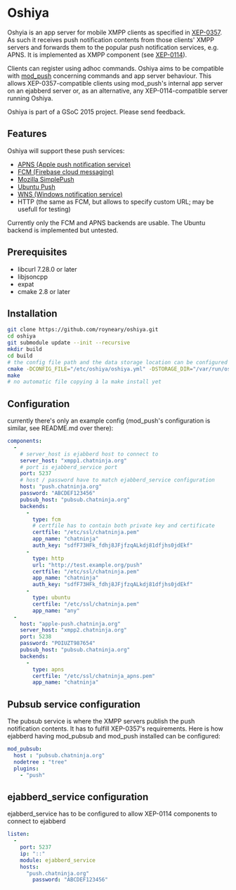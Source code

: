 # Oshiya

Oshyia is an app server for mobile XMPP clients as specified in [XEP-0357](http://xmpp.org/extensions/xep-0357.html). As such it receives push notification contents from those clients' XMPP servers and forwards them to the popular push notification services, e.g. APNS. It is implemented as XMPP component (see [XEP-0114](http://xmpp.org/extensions/xep-0114.html)).

Clients can register using adhoc commands. Oshiya aims to be compatible with [mod_push](https://github.com/royneary/mod_push) concerning commands and app server behaviour. This allows XEP-0357-compatible clients using mod_push's internal app server on an ejabberd server or, as an alternative, any XEP-0114-compatible server running Oshiya.

Oshiya is part of a GSoC 2015 project. Please send feedback.

## Features
Oshiya will support these push services:
* [APNS (Apple push notification service)](https://developer.apple.com/library/ios/documentation/NetworkingInternet/Conceptual/RemoteNotificationsPG/Chapters/ApplePushService.html)
* [FCM (Firebase cloud messaging)](https://firebase.google.com/docs/cloud-messaging/)
* [Mozilla SimplePush](https://wiki.mozilla.org/WebAPI/SimplePush)
* [Ubuntu Push](https://developer.ubuntu.com/en/start/platform/guides/push-notifications-client-guide)
* [WNS (Windows notification service)](https://msdn.microsoft.com/en-us//library/windows/apps/hh913756.aspx)
* HTTP (the same as FCM, but allows to specify custom URL; may be usefull for testing)

Currently only the FCM and APNS backends are usable. The Ubuntu backend is implemented but untested.

## Prerequisites
* libcurl 7.28.0 or later
* libjsoncpp
* expat
* cmake 2.8 or later

## Installation
```bash
git clone https://github.com/royneary/oshiya.git
cd oshiya
git submodule update --init --recursive
mkdir build
cd build
# the config file path and the data storage location can be configured using cmake options
cmake -DCONFIG_FILE="/etc/oshiya/oshiya.yml" -DSTORAGE_DIR="/var/run/oshiya/" ..
make
# no automatic file copying à la make install yet
```

## Configuration
currently there's only an example config (mod_push's configuration is similar, see README.md over there):
```yaml
components:
  -
    # server_host is ejabberd host to connect to
    server_host: "xmpp1.chatninja.org"
    # port is ejabberd_service port
    port: 5237
    # host / password have to match ejabberd_service configuration
    host: "push.chatninja.org"
    password: "ABCDEF123456"
    pubsub_host: "pubsub.chatninja.org"
    backends:
      -
        type: fcm
        # certfile has to contain both private key and certificate
        certfile: "/etc/ssl/chatninja.pem"
        app_name: "chatninja"
        auth_key: "sdfF73HFk_fdhj8JFjfzqALkdj81dfjhs0jdEkf"
      -
        type: http
        url: "http://test.example.org/push"
        certfile: "/etc/ssl/chatninja.pem"
        app_name: "chatninja"
        auth_key: "sdfF73HFk_fdhj8JFjfzqALkdj81dfjhs0jdEkf"
      -
        type: ubuntu
        certfile: "/etc/ssl/chatninja.pem"
        app_name: "any"
  -
    host: "apple-push.chatninja.org"
    server_host: "xmpp2.chatninja.org"
    port: 5238
    password: "POIUZT987654"
    pubsub_host: "pubsub.chatninja.org"
    backends:
      -
        type: apns
        certfile: "/etc/ssl/chatninja_apns.pem"
        app_name: "chatninja"
```

## Pubsub service configuration
The pubsub service is where the XMPP servers publish the push notification contents. It has to fulfill XEP-0357's requirements. Here is how ejabberd having mod_pubsub and mod_push installed can be configured:
```yaml
mod_pubsub:
  host : "pubsub.chatninja.org"
  nodetree : "tree"
  plugins:
    - "push"
```

## ejabberd_service configuration
ejabberd_service has to be configured to allow XEP-0114 components to connect to ejabberd
```yaml
listen:
  -
    port: 5237
    ip: "::"
    module: ejabberd_service
    hosts:
      "push.chatninja.org"
        password: "ABCDEF123456"
```
